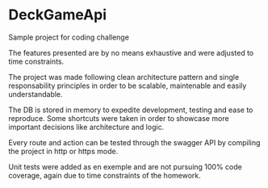 # DeckGameApi
Sample project for coding challenge

The features presented are by no means exhaustive and were adjusted to time constraints.

The project was made following clean architecture pattern and single responsability principles in order to be scalable, maintenable and easily understandable.

The DB is stored in memory to expedite development, testing and ease to reproduce. Some shortcuts were taken in order to showcase more important decisions like architecture and logic.

Every route and action can be tested through the swagger API by compiling the project in http or https mode.

Unit tests were added as en exemple and are not pursuing 100% code coverage, again due to time constraints of the homework.

